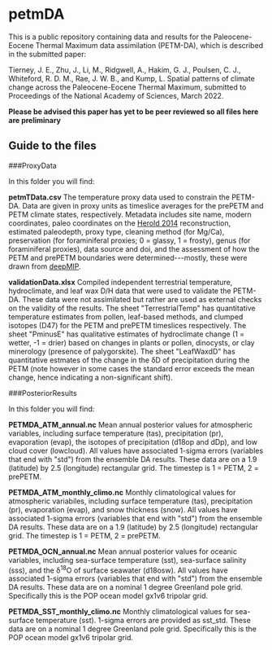 # petmDA
This is a public repository containing data and results for the Paleocene-Eocene Thermal Maximum data assimilation (PETM-DA), which is described in the submitted paper:

Tierney, J. E., Zhu, J., Li, M., Ridgwell, A., Hakim, G. J., Poulsen, C. J., Whiteford, R. D. M., Rae, J. W. B., and Kump, L. Spatial patterns of climate change across the Paleocene-Eocene Thermal Maximum, submitted to Proceedings of the National Academy of Sciences, March 2022.

**Please be advised this paper has yet to be peer reviewed so all files here are preliminary**

## Guide to the files

###ProxyData

In this folder you will find: 

**petmTData.csv** The temperature proxy data used to constrain the PETM-DA. Data are given in proxy units as timeslice averages for the prePETM and PETM climate states, respectively. Metadata includes site name, modern coordinates, paleo coordinates on the [Herold 2014](https://doi.org/10.5194/gmd-7-2077-2014) reconstruction, estimated paleodepth, proxy type, cleaning method (for Mg/Ca), preservation (for foraminiferal proxies; 0 = glassy, 1 = frosty), genus (for foraminiferal proxies), data source and doi, and the assessment of how the PETM and prePETM boundaries were determined---mostly, these were drawn from [deepMIP](https://doi.org/10.5194/gmd-12-3149-2019). 

**validationData.xlsx** Compiled independent terrestrial temperature, hydroclimate, and leaf wax D/H data that were used to validate the PETM-DA. These data were not assimilated but rather are used as external checks on the validity of the results. The sheet "TerrestrialTemp" has quantitative temperature estimates from pollen, leaf-based methods, and clumped isotopes (D47) for the PETM and prePETM timeslices respectively. The sheet "PminusE" has qualitative estimates of hydroclimate change (1 = wetter, -1 = drier) based on changes in plants or pollen, dinocysts, or clay minerology (presence of palygorskite). The sheet "LeafWaxdD" has quantitative estmates of the change in the &delta;D of precipitation during the PETM (note however in some cases the standard error exceeds the mean change, hence indicating a non-significant shift).

###PosteriorResults

In this folder you will find:

**PETMDA_ATM_annual.nc** Mean annual posterior values for atmospheric variables, including surface temperature (tas), precipitation (pr), evaporation (evap), the isotopes of precipitation (d18op and dDp), and low cloud cover (lowcloud). All values have associated 1-sigma errors (variables that end with "std") from the ensemble DA results. These data are on a 1.9 (latitude) by 2.5 (longitude) rectangular grid. The timestep is 1 = PETM, 2 = prePETM.

**PETMDA_ATM_monthly_climo.nc** Monthly climatological values for atmospheric variabiles, including surface temperature (tas), precipitation (pr), evaporation (evap), and snow thickness (snow). All values have associated 1-sigma errors (variables that end with "std") from the ensemble DA results. These data are on a 1.9 (latitude) by 2.5 (longitude) rectangular grid. The timestep is 1 = PETM, 2 = prePETM.

**PETMDA_OCN_annual.nc** Mean annual posterior values for oceanic variables, including sea-surface temperature (sst), sea-surface salinity (sss), and the &delta;<sup>18</sup>O of surface seawater (d18osw). All values have associated 1-sigma errors (variables that end with "std") from the ensemble DA results. These data are on a nominal 1 degree Greenland pole grid. Specifically this is the POP ocean model gx1v6 tripolar grid.

**PETMDA_SST_monthly_climo.nc** Monthly climatological values for sea-surface temperature (sst). 1-sigma errors are provided as sst_std. These data are on a nominal 1 degree Greenland pole grid. Specifically this is the POP ocean model gx1v6 tripolar grid.
